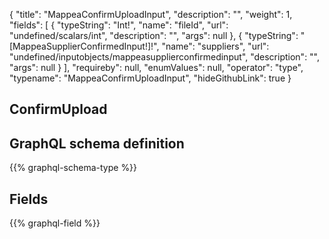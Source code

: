 {
  "title": "MappeaConfirmUploadInput",
  "description": "",
  "weight": 1,
  "fields": [
    {
      "typeString": "Int!",
      "name": "fileId",
      "url": "undefined/scalars/int",
      "description": "",
      "args": null
    },
    {
      "typeString": "[MappeaSupplierConfirmedInput!]!",
      "name": "suppliers",
      "url": "undefined/inputobjects/mappeasupplierconfirmedinput",
      "description": "",
      "args": null
    }
  ],
  "requireby": null,
  "enumValues": null,
  "operator": "type",
  "typename": "MappeaConfirmUploadInput",
  "hideGithubLink": true
}
## ConfirmUpload
## GraphQL schema definition

{{% graphql-schema-type %}}

## Fields

{{% graphql-field %}}
